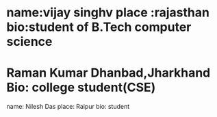 
name:vijay singhv
place :rajasthan
bio:student of B.Tech computer science
=======

Raman Kumar
Dhanbad,Jharkhand
Bio: college student(CSE)
=======
name: Nilesh Das
place: Raipur 
bio: student


